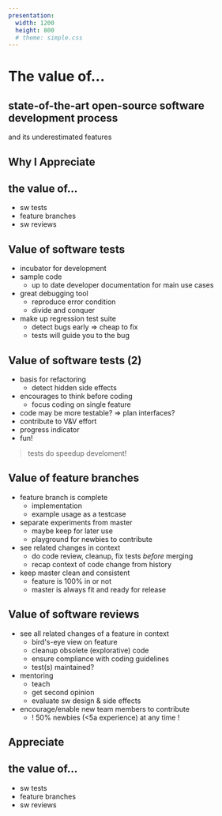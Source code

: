 ```yaml
---
presentation:
  width: 1200
  height: 800
  # theme: simple.css
---
```


<!-- slide -->
# The value of...

## state-of-the-art open-source software development process

and its underestimated features

<!-- slide vertical=true -->
## Why I Appreciate
## the value of...

- sw tests
- feature branches
- sw reviews

<!-- slide -->
## Value of software tests

- incubator for development
  <!-- .element: class="fragment" -->
- sample code
  <!-- .element: class="fragment" -->
  - up to date developer documentation for main use cases
- great debugging tool
  <!-- .element: class="fragment" -->
  - reproduce error condition
  - divide and conquer
- make up regression test suite
  <!-- .element: class="fragment" -->
  - detect bugs early => cheap to fix
  - tests will guide you to the bug

<!-- slide vertical=true -->
## Value of software tests (2)

- basis for refactoring
  <!-- .element: class="fragment" -->
  - detect hidden side effects
- encourages to think before coding
  <!-- .element: class="fragment" -->
  - focus coding on single feature
- code may be more testable? => plan interfaces?
  <!-- .element: class="fragment" -->
- contribute to V&V effort
  <!-- .element: class="fragment" -->
- progress indicator
  <!-- .element: class="fragment" -->
- fun!
  <!-- .element: class="fragment" -->

> tests do speedup develoment!<!-- .element: class="fragment" -->

<!-- slide -->
## Value of feature branches

- feature branch is complete
  <!-- .element: class="fragment" -->
  - implementation
  - example usage as a testcase
- separate experiments from master
  <!-- .element: class="fragment" -->
  - maybe keep for later use
  - playground for newbies to contribute
- see related changes in context
  <!-- .element: class="fragment" -->
  - do code review, cleanup, fix tests *before* merging
  - recap context of code change from history
- keep master clean and consistent
  <!-- .element: class="fragment" -->
  - feature is 100% in or not
  - master is always fit and ready for release

<!-- slide -->
## Value of software reviews

- see all related changes of a feature in context
  <!-- .element: class="fragment" -->
  - bird's-eye view on feature
  - cleanup obsolete (explorative) code
  - ensure compliance with coding guidelines
  - test(s) maintained?
- mentoring
  <!-- .element: class="fragment" -->
  - teach
  - get second opinion
  - evaluate sw design & side effects
- encourage/enable new team members to contribute
  <!-- .element: class="fragment" -->
  - ! 50% newbies (<5a experience) at any time !

<!-- slide -->
## Appreciate
## the value of...

- sw tests
- feature branches
- sw reviews
